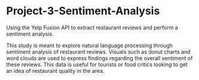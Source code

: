 # Project-3-Sentiment-Analysis
Using the Yelp Fusion API to extract restaurant reviews and perform a sentiment analysis.

This study is meant to explore natural language processing through sentiment analysis of restaurant reviews. Visuals such as donut charts and word clouds are used to express findings regarding the overall sentiment of these reviews. This data is useful for tourists or food critics looking to get an idea of restaurant quality in the area.
